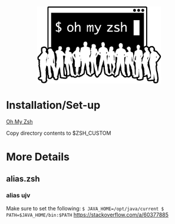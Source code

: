 <p align="center">
  <img src="/resources/images/oh-my-zsh-logo.png" alt="Oh My Zsh">
</p>

# Installation/Set-up
[Oh My Zsh](https://github.com/ohmyzsh/ohmyzsh)

Copy directory contents to $ZSH_CUSTOM

# More Details
## alias.zsh
### alias ujv
Make sure to set the following:
`
$ JAVA_HOME=/opt/java/current
$ PATH=$JAVA_HOME/bin:$PATH
`
https://stackoverflow.com/a/60377885